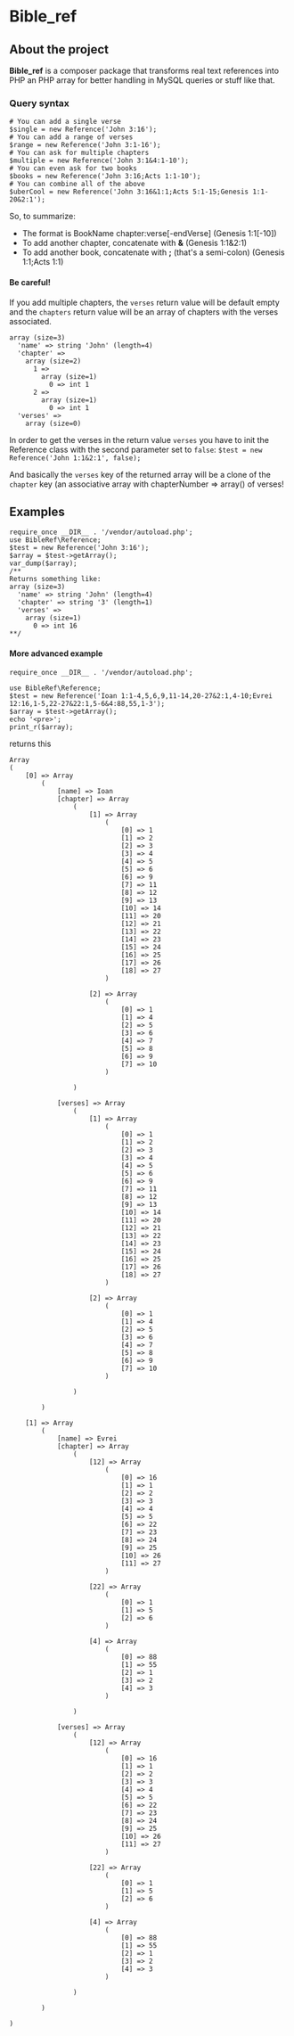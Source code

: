 Bible_ref
=====================
About the project
---------

**Bible_ref** is a composer package that transforms real text references into PHP an PHP array for better handling in MySQL queries or stuff like that. 

### Query syntax ###
```
# You can add a single verse
$single = new Reference('John 3:16');
# You can add a range of verses
$range = new Reference('John 3:1-16');
# You can ask for multiple chapters
$multiple = new Reference('John 3:1&4:1-10');
# You can even ask for two books
$books = new Reference('John 3:16;Acts 1:1-10');
# You can combine all of the above
$uberCool = new Reference('John 3:16&1:1;Acts 5:1-15;Genesis 1:1-20&2:1');
```
So, to summarize:
* The format is BookName chapter:verse[-endVerse] (Genesis 1:1[-10])
* To add another chapter, concatenate with **&** (Genesis 1:1&2:1)
* To add another book, concatenate with **;** (that's a semi-colon) (Genesis 1:1;Acts 1:1)

#### Be careful! ####

If you add multiple chapters, the ```verses``` return value will be default empty and the ```chapters``` return value will be an array of chapters with the verses associated.

```
array (size=3)
  'name' => string 'John' (length=4)
  'chapter' => 
    array (size=2)
      1 => 
        array (size=1)
          0 => int 1
      2 => 
        array (size=1)
          0 => int 1
  'verses' => 
    array (size=0)
```

In order to get the verses in the return value ```verses``` you have to init the Reference class with the second parameter set to ```false```:
```$test = new Reference('John 1:1&2:1', false);```

And basically the ```verses``` key of the returned array will be a clone of the ```chapter``` key (an associative array with chapterNumber => array()  of verses!

Examples
-------------------
```
require_once __DIR__ . '/vendor/autoload.php';
use BibleRef\Reference;
$test = new Reference('John 3:16');
$array = $test->getArray();
var_dump($array);
/**
Returns something like:
array (size=3)
  'name' => string 'John' (length=4)
  'chapter' => string '3' (length=1)
  'verses' => 
    array (size=1)
      0 => int 16
**/
```

#### More advanced example ####
```
require_once __DIR__ . '/vendor/autoload.php';

use BibleRef\Reference;
$test = new Reference('Ioan 1:1-4,5,6,9,11-14,20-27&2:1,4-10;Evrei 12:16,1-5,22-27&22:1,5-6&4:88,55,1-3');
$array = $test->getArray();
echo '<pre>';
print_r($array);
```
returns this
```
Array
(
    [0] => Array
        (
            [name] => Ioan
            [chapter] => Array
                (
                    [1] => Array
                        (
                            [0] => 1
                            [1] => 2
                            [2] => 3
                            [3] => 4
                            [4] => 5
                            [5] => 6
                            [6] => 9
                            [7] => 11
                            [8] => 12
                            [9] => 13
                            [10] => 14
                            [11] => 20
                            [12] => 21
                            [13] => 22
                            [14] => 23
                            [15] => 24
                            [16] => 25
                            [17] => 26
                            [18] => 27
                        )

                    [2] => Array
                        (
                            [0] => 1
                            [1] => 4
                            [2] => 5
                            [3] => 6
                            [4] => 7
                            [5] => 8
                            [6] => 9
                            [7] => 10
                        )

                )

            [verses] => Array
                (
                    [1] => Array
                        (
                            [0] => 1
                            [1] => 2
                            [2] => 3
                            [3] => 4
                            [4] => 5
                            [5] => 6
                            [6] => 9
                            [7] => 11
                            [8] => 12
                            [9] => 13
                            [10] => 14
                            [11] => 20
                            [12] => 21
                            [13] => 22
                            [14] => 23
                            [15] => 24
                            [16] => 25
                            [17] => 26
                            [18] => 27
                        )

                    [2] => Array
                        (
                            [0] => 1
                            [1] => 4
                            [2] => 5
                            [3] => 6
                            [4] => 7
                            [5] => 8
                            [6] => 9
                            [7] => 10
                        )

                )

        )

    [1] => Array
        (
            [name] => Evrei
            [chapter] => Array
                (
                    [12] => Array
                        (
                            [0] => 16
                            [1] => 1
                            [2] => 2
                            [3] => 3
                            [4] => 4
                            [5] => 5
                            [6] => 22
                            [7] => 23
                            [8] => 24
                            [9] => 25
                            [10] => 26
                            [11] => 27
                        )

                    [22] => Array
                        (
                            [0] => 1
                            [1] => 5
                            [2] => 6
                        )

                    [4] => Array
                        (
                            [0] => 88
                            [1] => 55
                            [2] => 1
                            [3] => 2
                            [4] => 3
                        )

                )

            [verses] => Array
                (
                    [12] => Array
                        (
                            [0] => 16
                            [1] => 1
                            [2] => 2
                            [3] => 3
                            [4] => 4
                            [5] => 5
                            [6] => 22
                            [7] => 23
                            [8] => 24
                            [9] => 25
                            [10] => 26
                            [11] => 27
                        )

                    [22] => Array
                        (
                            [0] => 1
                            [1] => 5
                            [2] => 6
                        )

                    [4] => Array
                        (
                            [0] => 88
                            [1] => 55
                            [2] => 1
                            [3] => 2
                            [4] => 3
                        )

                )

        )

)
```
